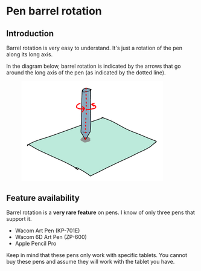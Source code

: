 # Pen barrel rotation

## Introduction

Barrel rotation is very easy to understand. It's just a rotation of the pen along its long axis.

In the diagram below, barrel rotation is indicated by the arrows that go around the long axis of the pen (as indicated by the dotted line).&#x20;

<div align="left">

<figure><img src="../.gitbook/assets/image (75).png" alt="" width="375"><figcaption></figcaption></figure>

</div>

## Feature availability

Barrel rotation is a **very rare feature** on pens. I know of only three pens that support it.

* Wacom Art Pen (KP-701E)
* Wacom 6D Art Pen (ZP-600)
* Apple Pencil Pro

Keep in mind that these pens only work with specific tablets. You cannot buy these pens and assume they will work with the tablet you have.

